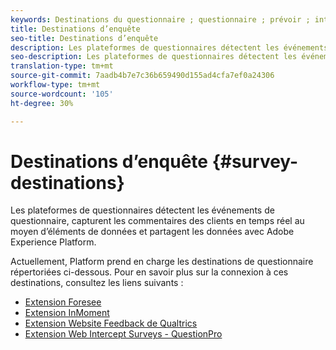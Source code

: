 ```yaml
---
keywords: Destinations du questionnaire ; questionnaire ; prévoir ; intime ; questionnaires d’interception Web ; qualtrics
title: Destinations d’enquête
seo-title: Destinations d’enquête
description: Les plateformes de questionnaires détectent les événements de questionnaire, capturent les commentaires des clients en temps réel au moyen d’éléments de données et partagent les données avec la plate-forme.
seo-description: Les plateformes de questionnaires détectent les événements de questionnaire, capturent les commentaires des clients en temps réel au moyen d’éléments de données et partagent les données avec la plate-forme.
translation-type: tm+mt
source-git-commit: 7aadb4b7e7c36b659490d155ad4cfa7ef0a24306
workflow-type: tm+mt
source-wordcount: '105'
ht-degree: 30%

---
```



# Destinations d’enquête {#survey-destinations}

Les plateformes de questionnaires détectent les événements de questionnaire, capturent les commentaires des clients en temps réel au moyen d’éléments de données et partagent les données avec Adobe Experience Platform.

Actuellement, Platform prend en charge les destinations de questionnaire répertoriées ci-dessous. Pour en savoir plus sur la connexion à ces destinations, consultez les liens suivants :

- [Extension Foresee](./foresee.md)
- [Extension InMoment](./inmoment.md)
- [Extension Website Feedback de Qualtrics](./qualtrics.md)
- [Extension Web Intercept Surveys - QuestionPro](./web-intercept-surveys.md)
